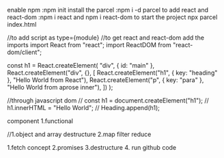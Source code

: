 enable npm :npm init
install the parcel :npm i -d parcel
to add react and react-dom :npm i react and npm i react-dom
to start the project npx parcel index.html

//to add script as type={module}
//to get react and react-dom add the imports
import React from "react";
import ReactDOM from "react-dom/client";

const h1 = React.createElement(
"div",
{ id: "main" },
React.createElement("div", {}, [
React.createElement("h1", { key: "heading" }, "Hello World from React"),
React.createElement("p", { key: "para" }, "Hello World from aprose inner"),
])
);

//through javascript dom
// const h1 = document.createElement("h1");
// h1.innerHTML = "Hello World";
// Heading.append(h1);

component
1.functional

//1.object and array destructure
2.map filter reduce

1.fetch concept
2.promises
3.destructure 4. run github code
